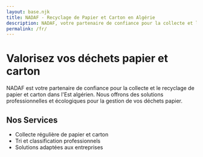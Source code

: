 ```yaml
---
layout: base.njk
title: NADAF - Recyclage de Papier et Carton en Algérie
description: NADAF, votre partenaire de confiance pour la collecte et le recyclage de papier et carton dans l'Est algérien.
permalink: /fr/
---
```


# Valorisez vos déchets papier et carton

NADAF est votre partenaire de confiance pour la collecte et le recyclage de papier et carton dans l'Est algérien. Nous offrons des solutions professionnelles et écologiques pour la gestion de vos déchets papier.

## Nos Services

- Collecte régulière de papier et carton
- Tri et classification professionnels
- Solutions adaptées aux entreprises
